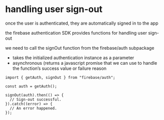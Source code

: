 # handling user sign-out
once the user is authenticated, they are automatically signed in to the app

the firebase authentication SDK provides functions for handling user sign-out

we need to call the signOut function from the firebase/auth subpackage
- takes the initialized authentication instance as a parameter
- asynchronous (returns a javascript promise that we can use to handle the function’s success value or failure reason

```
import { getAuth, signOut } from "firebase/auth";

const auth = getAuth();

signOut(auth).then(() => {
  // Sign-out successful.
}).catch((error) => {
  // An error happened.
});
```